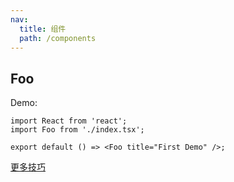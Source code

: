 ```yaml
---
nav:
  title: 组件
  path: /components
---
```


## Foo

Demo:

```tsx
import React from 'react';
import Foo from './index.tsx';

export default () => <Foo title="First Demo" />;
```

[更多技巧](https://d.umijs.org/guide/demo-principle)
